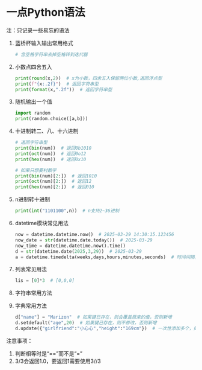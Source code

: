 # 一点Python语法

注：只记录一些易忘的语法

1. 蓝桥杯输入输出常用格式

   ```python
   # 含空格字符串去掉空格转到迭代器
   
   ```

2. 小数点四舍五入

   ```python
   print(round(x,2))  # x为小数，四舍五入保留两位小数,返回浮点型
   print(f"{x:.2f}")  # 返回字符串型
   print(format(x,".2f"))  # 返回字符串型
   ```

3. 随机输出一个值

   ```python
   import random
   print(random.choice([a,b]))
   ```

4. 十进制转二、八、十六进制

   ```python
   # 返回字符串型
   print(bin(num))  # 返回0b1010
   print(oct(num))  # 返回0o12
   print(hex(num))  # 返回0x10
   
   # 如果只想要村数字
   print(bin(num)[2:])  # 返回1010
   print(oct(num)[2:])  # 返回12
   print(hex(num)[2:])  # 返回010
   ```

5. n进制转十进制

   ```python
   print(int("1101100",n))  # n支持2~36进制
   ```

6. datetime模块常见用法

   ```python
   now = datetime.datetime.now()  # 2025-03-29 14:30:15.123456
   now_date = str(datetime.date.today())  # 2025-03-29
   now_time = datetime.datetime.now().time()
   d = str(datetime.date(2025,3,29))  # 2025-03-29
   a = datetime.timedelta(weeks,days,hours,minutes,seconds)  # 时间间隔，可以是浮点数
   ```

7. 列表常见用法

   ```python
   lis = [0]*3  # [0,0,0]
   ```

8. 字符串常用方法

9. 字典常用方法

   ```python
   d["name"] = "Marizon"  # 如果键已存在，则会覆盖原来的值，否则新增
   d.setdefault("age",20)  # 如果键已存在，则不修改，否则新增
   d.update({"girlfriend":"小心心","height":"169cm"})  # 一次性添加多个，如果键已存在，则会覆盖原来的值，否则新增
   ```






注意事项：

1. 判断相等时是“==”而不是“=”
2. 3/3会返回1.0，要返回1需要使用3//3